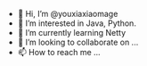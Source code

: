 - 👋 Hi, I’m @youxiaxiaomage
- 👀 I’m interested in Java, Python.
- 🌱 I’m currently learning Netty
- 💞️ I’m looking to collaborate on ...
- 📫 How to reach me ...

<!---
youxiaxiaomage/youxiaxiaomage is a ✨ special ✨ repository because its `README.md` (this file) appears on your GitHub profile.
You can click the Preview link to take a look at your changes.
--->
